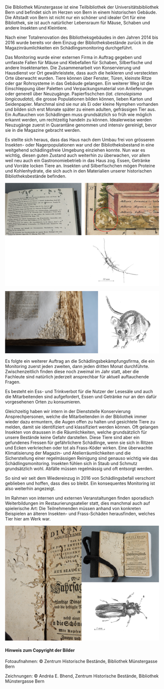 Die Bibliothek Münstergasse ist eine Teilbibliothek der
Universitätsbibliothek Bern und befindet sich im Herzen von Bern in
einem historischen Gebäude. Die Altstadt von Bern ist nicht nur ein
schöner und idealer Ort für eine Bibliothek, sie ist auch natürlicher
Lebensraum für Mäuse, Schaben und andere Insekten und Kleintiere.

Nach einer Totalrenovation des Bibliotheksgebäudes in den Jahren 2014
bis 2016 wurde bereits vor dem Einzug der Bibliotheksbestände zurück in
die Magazinräumlichkeiten ein Schädlingsmonitoring durchgeführt.

Das Monitoring wurde einer externen Firma in Auftrag gegeben und
umfasste Fallen für Mäuse und Klebefallen für Schaben, Silberfische und
andere Insektenarten. Die Zusammenarbeit von Konservierung und
Hausdienst vor Ort gewährleistete, dass auch die heikleren und
versteckten Orte überwacht wurden. Tiere können über Fenster, Türen,
kleinste Ritze oder gar Rohrsysteme in das Gebäude gelangen. Ein
weiterer Weg ist die Einschleppung über Paletten und Verpackungsmaterial
von Anlieferungen oder generell über Neuzugänge. Papierfischchen (*lat.
ctenolepisma longicaudata*), die grosse Populationen bilden können,
lieben Karton und Seidenpapier. Manchmal sind sie nur als Ei oder kleine
Nymphen vorhanden und bilden sich erst Monate später zu einem adulten,
gefrässigen Tier aus. Ein Auftauchen von Schädlingen muss grundsätzlich
so früh wie möglich erkannt werden, um rechtzeitig handeln zu können.
Idealerweise werden Neuzugänge zuerst in Quarantäne genommen und
intensiv gereinigt, bevor sie in die Magazine gebracht werden.

Es stellte sich heraus, dass das Haus nach dem Umbau frei von grösseren
Insekten- oder Nagerpopulationen war und der Bibliotheksbestand in eine
weitgehend schädlingsfreie Umgebung einziehen konnte. Nun war es
wichtig, diesen guten Zustand auch weiterhin zu überwachen, vor allem
weil neu auch ein Gastronomiebetrieb in das Haus zog. Essen, Getränke
und Vorräte locken Tiere an. Insekten und Silberfischchen mögen Proteine
und Kohlenhydrate, die sich auch in den Materialien unserer historischen
Bibliotheksbestände befinden.

![Abbildung 1: Typische Frass-Schäden von Silberfischchen (*lat. lepisma saccharina*) an Büchern und kolorierten Grafiken](img/image1.png)

![Abbildung 2: Frass-Schaden an Buchblock durch Nager](img/image2.png)

Es folgte ein weiterer Auftrag an die Schädlingsbekämpfungsfirma, die
ein Monitoring zuerst jeden zweiten, dann jeden dritten Monat
durchführte. Zwischenzeitlich finden diese noch zweimal im Jahr statt,
aber die Fachleute sind natürlich jederzeit ansprechbar für aktuell
auftauchende Fragen.

Es besteht ein Ess- und Trinkverbot für die Nutzer der Lesesäle und auch
die Mitarbeitenden sind aufgefordert, Essen und Getränke nur an den
dafür vorgesehenen Orten zu konsumieren.

Gleichzeitig haben wir intern in der Dienststelle Konservierung
Ansprechpersonen, welche die Mitarbeitenden in der Bibliothek immer
wieder dazu ermuntern, die Augen offen zu halten und gesichtete Tiere zu
melden, damit sie identifiziert und klassifiziert werden können. Oft
gelangen Insekten von draussen in die Räumlichkeiten, welche
grundsätzlich für unsere Bestände keine Gefahr darstellen. Diese Tiere
sind aber ein gefundenes Fressen für gefährlichere Schädlinge, wenn sie
sich in Ritzen und Ecken verkriechen oder tot als Frass-Köder wirken.
Eine überwachte Klimatisierung der Magazin- und Atelierräumlichkeiten
und die Sicherstellung einer regelmässigen Reinigung sind genauso
wichtig wie das Schädlingsmonitoring. Insekten fühlen sich in Staub und
Schmutz grundsätzlich wohl. Abfälle müssen regelmässig und oft entsorgt
werden.

So sind wir seit dem Wiedereinzug in 2016 von Schädlingsbefall verschont
geblieben und hoffen, dass dies so bleibt. Ein konsequentes Monitoring
ist also weiterhin angezeigt.

Im Rahmen von internen und externen Veranstaltungen finden sporadisch
Weiterbildungen im Restaurierungsatelier statt, dies manchmal auch auf
spielerische Art: Die Teilnehmenden müssen anhand von konkreten
Beispielen an älteren Insekten- und Frass-Schäden herausfinden, welches
Tier hier am Werk war.

![Abbildung 3: Frassgänge in Buch durch Larven von Käferarten](img/image3.png)

#### Hinweis zum Copyright der Bilder

Fotoaufnahmen: © Zentrum Historische Bestände, Bibliothek Münstergasse
Bern

Zeichnungen: © Andréa E. Bhend, Zentrum Historische Bestände, Bibliothek
Münstergasse Bern
